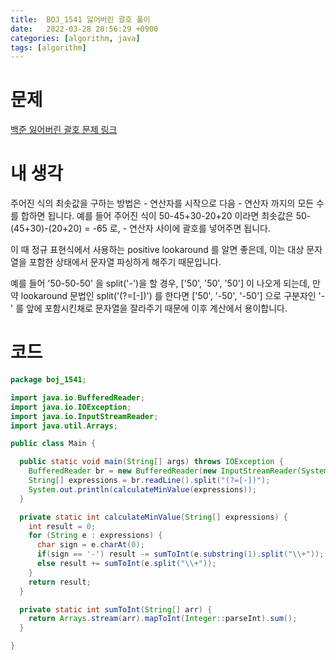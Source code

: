 ```yaml
---
title:  BOJ_1541 잃어버린 괄호 풀이
date:   2022-03-28 20:56:29 +0900
categories: [algorithm, java]
tags: [algorithm]
---
```


# 문제
[백준 잃어버린 괄호 문제 링크](https://www.acmicpc.net/problem/1541)
# 내 생각
주어진 식의 최솟값을 구하는 방법은 - 연산자를 시작으로 다음 - 연산자 까지의 모든 수를 합하면 됩니다. 예를 들어 주어진 식이 50-45+30-20+20 이라면 최솟값은 50-(45+30)-(20+20) = -65 로, - 연산자 사이에 괄호를 넣어주면 됩니다.

이 때 정규 표현식에서 사용하는 positive lookaround 를 알면 좋은데, 이는 대상 문자열을 포함한 상태에서 문자열 파싱하게 해주기 때문입니다.    

예를 들어 '50-50-50' 을 split('-')을 할 경우, ['50', '50', '50'] 이 나오게 되는데, 만약 lookaround 문법인 split('(?=[-])') 를 한다면 ['50', '-50', '-50'] 으로 구분자인 '-' 를 앞에 포함시킨채로 
문자열을 잘라주기 때문에 이후 계산에서 용이합니다.

# 코드
```java
package boj_1541;

import java.io.BufferedReader;
import java.io.IOException;
import java.io.InputStreamReader;
import java.util.Arrays;

public class Main {

  public static void main(String[] args) throws IOException {
    BufferedReader br = new BufferedReader(new InputStreamReader(System.in));
    String[] expressions = br.readLine().split("(?=[-])");
    System.out.println(calculateMinValue(expressions));
  }

  private static int calculateMinValue(String[] expressions) {
    int result = 0;
    for (String e : expressions) {
      char sign = e.charAt(0);
      if(sign == '-') result -= sumToInt(e.substring(1).split("\\+"));
      else result += sumToInt(e.split("\\+"));
    }
    return result;
  }

  private static int sumToInt(String[] arr) {
    return Arrays.stream(arr).mapToInt(Integer::parseInt).sum();
  }

}


```
